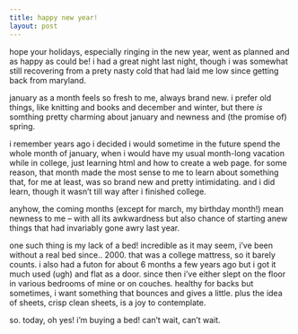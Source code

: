 ```yaml
---
title: happy new year!
layout: post
---
```


hope your holidays, especially ringing in the new year, went as planned and as happy as could be! i had a great night last night, though i was somewhat still recovering from a prety nasty cold that had laid me low since getting back from maryland. 

january as a month feels so fresh to me, always brand new. i prefer old things, like knitting and books and december and winter, but there *is* somthing pretty charming about january and newness and (the promise of) spring.

i remember years ago i decided i would sometime in the future spend the whole month of january, when i would have my usual month-long vacation while in college, just learning html and how to create a web page. for some reason, that month made the most sense to me to learn about something that, for me at least, was so brand new and pretty intimidating. and i did learn, though it wasn&#8217;t till way after i finished college. 

anyhow, the coming months (except for march, my birthday month!) mean newness to me &#8211; with all its awkwardness but also chance of starting anew things that had invariably gone awry last year. 

one such thing is my lack of a bed! incredible as it may seem, i&#8217;ve been without a real bed since.. 2000. that was a college mattress, so it barely counts. i also had a futon for about 6 months a few years ago but i got it much used (ugh) and flat as a door. since then i&#8217;ve either slept on the floor in various bedrooms of mine or on couches. healthy for backs but sometimes, i want something that bounces and gives a little. plus the idea of sheets, crisp clean sheets, is a joy to contemplate.

so. today, oh yes! i&#8217;m buying a bed! can&#8217;t wait, can&#8217;t wait.